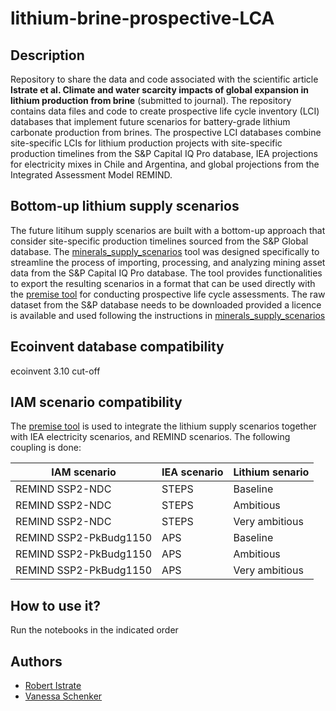 # lithium-brine-prospective-LCA


Description
-----------
Repository to share the data and code associated with the scientific article **Istrate et al. Climate and water scarcity impacts of global expansion in lithium production from brine** (submitted to journal). The repository contains data files and code to create prospective life cycle inventory (LCI) databases that implement future scenarios for battery-grade lithium carbonate production from brines. The prospective LCI databases combine site-specific LCIs for lithium production projects with site-specific production timelines from the S&P Capital IQ Pro database, IEA projections for electricity mixes in Chile and Argentina, and global projections from the Integrated Assessment Model REMIND.


Bottom-up lithium supply scenarios
------------------------

The future litihum supply scenarios are built with a bottom-up approach that consider site-specific production timelines sourced from the S&P Global database. The [minerals_supply_scenarios](https://github.com/robyistrate/minerals_supply_scenarios) tool was designed specifically to streamline the process of importing, processing, and analyzing mining asset data from the S&P Capital IQ Pro database. The tool provides functionalities to export the resulting scenarios in a format that can be used directly with the [premise tool](https://github.com/polca/premise) for conducting prospective life cycle assessments. The raw dataset from the S&P database needs to be downloaded provided a licence is available and used following the instructions in [minerals_supply_scenarios](https://github.com/robyistrate/minerals_supply_scenarios)

Ecoinvent database compatibility
--------------------------------

ecoinvent 3.10 cut-off

IAM scenario compatibility
---------------------------
The [premise tool](https://github.com/polca/premise) is used to integrate the lithium supply scenarios together with IEA electricity scenarios, and REMIND scenarios. The following coupling is done:

| IAM scenario           | IEA scenario | Lithium senario   |
|------------------------|--------------|-------------------|
| REMIND SSP2-NDC        | STEPS	    | Baseline          |
| REMIND SSP2-NDC        | STEPS        | Ambitious         |
| REMIND SSP2-NDC        | STEPS        | Very ambitious    |
| REMIND SSP2-PkBudg1150 | APS	        | Baseline          |
| REMIND SSP2-PkBudg1150 | APS          | Ambitious         |
| REMIND SSP2-PkBudg1150 | APS          | Very ambitious    |


How to use it?
--------------
Run the notebooks in the indicated order

Authors
--------------
- [Robert Istrate](https://github.com/robyistrate)
- [Vanessa Schenker](https://github.com/schvanes)